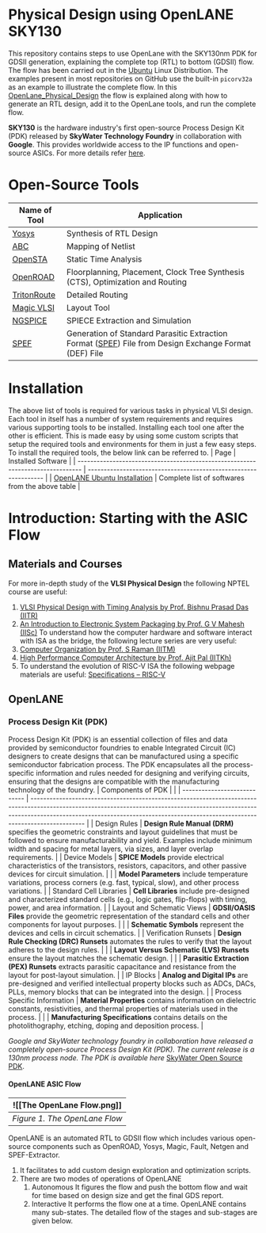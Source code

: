 # Physical Design using OpenLANE SKY130
This repository contains steps to use OpenLane with the SKY130nm PDK for GDSII generation, explaining the complete top (RTL) to bottom (GDSII) flow. The flow has been carried out in the [Ubuntu](https://ubuntu.com/download/desktop) Linux Distribution. The examples present in most repositories on GitHub use the built-in `picorv32a` as an example to illustrate the complete flow. In this [OpenLane_Physical_Design](https://github.com/nigilmohra/OpenLane_Physical_Design/tree/main) the flow is explained along with how to generate an RTL design, add it to the OpenLane tools, and run the complete flow.

**SKY130** is the hardware industry's first open-source Process Design Kit (PDK) released by **SkyWater Technology Foundry** in collaboration with **Google**. This provides worldwide access to the IP functions and open-source ASICs. For more details refer [here](https://github.com/google/skywater-pdk).

# Open-Source Tools
| Name of Tool                                                       | Application                                                                                                                                                                                 |
| ------------------------------------------------------------------ | ------------------------------------------------------------------------------------------------------------------------------------------------------------------------------------------- |
| [Yosys](https://github.com/YosysHQ/yosys)                          | Synthesis of RTL Design                                                                                                                                                                     |
| [ABC](https://people.eecs.berkeley.edu/~alanmi/abc/abc.htm)        | Mapping of Netlist                                                                                                                                                                          |
| [OpenSTA](https://github.com/The-OpenROAD-Project/OpenSTA)         | Static Time Analysis                                                                                                                                                                        |
| [OpenROAD](https://github.com/The-OpenROAD-Project/OpenROAD)       | Floorplanning, Placement, Clock Tree Synthesis (CTS), Optimization and Routing                                                                                                              |
| [TritonRoute](https://github.com/The-OpenROAD-Project/TritonRoute) | Detailed Routing                                                                                                                                                                            |
| [Magic VLSI](http://opencircuitdesign.com/magic/)                  | Layout Tool                                                                                                                                                                                 |
| [NGSPICE](https://github.com/imr/ngspice)                          | SPIECE Extraction and Simulation                                                                                                                                                            |
| [SPEF](https://github.com/HanyMoussa/SPEF_EXTRACTOR)               | Generation of Standard Parasitic Extraction Format ([SPEF](https://www.physicaldesign4u.com/2020/05/standard-parasitic-extraction-format.html)) File from Design Exchange Format (DEF) File |

# Installation
The above list of tools is required for various tasks in physical VLSI design. Each tool in itself has a number of system requirements and requires various supporting tools to be installed. Installing each tool one after the other is efficient. This is made easy by using some custom scripts that setup the required tools and environments for them in just a few easy steps. To install the required tools, the below link can be referred to.
| Page                                                                            | Installed Software                                               |
| ------------------------------------------------------------------------------- | ---------------------------------------------------------------- |
| [OpenLANE Ubuntu Installation](https://openlane.readthedocs.io/en/latest/getting_started/installation/installation_ubuntu.html) | Complete list of softwares from the above table |

# Introduction: Starting with the ASIC Flow
## Materials and Courses
For more in-depth study of the **VLSI Physical Design** the following NPTEL course are useful: 
1. [VLSI Physical Design with Timing Analysis by Prof. Bishnu Prasad Das (IITR)](https://www.youtube.com/playlist?list=PLLy_2iUCG87Bny6CcGkCanvlHuXwr4-_W)
2. [An Introduction to Electronic System Packaging by Prof. G V Mahesh (IISc)](https://youtube.com/playlist?list=PLD50A0FB75B98EDA3&feature=shared) 
To understand how the computer hardware and software interact with ISA as the bridge, the following lecture series are very useful:
1. [Computer Organization by Prof. S Raman (IITM)](https://www.youtube.com/playlist?list=PL1A5A6AE8AFC187B7)
2. [High Performance Computer Architecture by Prof. Ajit Pal (IITKh)](https://www.youtube.com/playlist?list=PLbMVogVj5nJQmNqgs7GLBE-HhMi0GQOPW)
3. To understand the evolution of RISC-V ISA the following webpage materials are useful: [Specifications – RISC-V](https://riscv.org/technical/specifications/)

## OpenLANE
### Process Design Kit (PDK) 
Process Design Kit (PDK) is an essential collection of files and data provided by semiconductor foundries to enable Integrated Circuit (IC) designers to create designs that can be manufactured using a specific semiconductor fabrication process. The PDK encapsulates all the process-specific information and rules needed for designing and verifying circuits, ensuring that the designs are compatible with the manufacturing technology of the foundry.
| Components of PDK            |                                                                                                                                                                                                                                                             |
| ---------------------------- | ----------------------------------------------------------------------------------------------------------------------------------------------------------------------------------------------------------------------------------------------------------- |
| Design Rules                 | **Design Rule Manual (DRM)** specifies the geometric constraints and layout guidelines that must be followed to ensure manufacturability and yield. Examples include minimum width and spacing for metal layers, via sizes, and layer overlap requirements. |
| Device Models                | **SPICE Models** provide electrical characteristics of the transistors, resistors, capacitors, and other passive devices for circuit simulation.                                                                                                            |
|                              | **Model Parameters** include temperature variations, process corners (e.g. fast, typical, slow), and other process variations.                                                                                                                              |
| Standard Cell Libraries      | **Cell Libraries** include pre-designed and characterized standard cells (e.g., logic gates, flip-flops) with timing, power, and area information.                                                                                                          |
| Layout and Schematic Views   | **GDSII/OASIS Files** provide the geometric representation of the standard cells and other components for layout purposes.                                                                                                                                  |
|                              | **Schematic Symbols** represent the devices and cells in circuit schematics.                                                                                                                                                                                |
| Verification Runsets         | **Design Rule Checking (DRC) Runsets** automates the rules to verify that the layout adheres to the design rules.                                                                                                                                           |
|                              | **Layout Versus Schematic (LVS) Runsets** ensure the layout matches the schematic design.                                                                                                                                                                   |
|                              | **Parasitic Extraction (PEX) Runsets** extracts parasitic capacitance and resistance from the layout for post-layout simulation.                                                                                                                            |
| IP Blocks                    | **Analog and Digital IPs** are pre-designed and verified intellectual property blocks such as ADCs, DACs, PLLs, memory blocks that can be integrated into the design.                                                                                       |
| Process Specific Information | **Material Properties** contains information on dielectric constants, resistivities, and thermal properties of materials used in the process.                                                                                                               |
|                              | **Manufacturing Specifications** contains details on the photolithography, etching, doping and deposition process.                                                                                                                                          |

*Google and SkyWater technology foundry in collaboration have released a completely open-source Process Design Kit (PDK). The current release is a 130nm process node. The PDK is available here* [SkyWater Open Source PDK](https://github.com/google/skywater-pdk). 

#### OpenLANE ASIC Flow
 
|  ![[The OpenLane Flow.png]]   |
| :---------------------------: |
| *Figure 1. The OpenLane Flow* |

OpenLANE is an automated RTL to GDSII flow which includes various open-source components such as OpenROAD, Yosys, Magic, Fault, Netgen and SPEF-Extractor.
1. It facilitates to add custom design exploration and optimization scripts.
2. There are two modes of operations of OpenLANE
	1. Autonomous
		It figures the flow and push the bottom flow and wait for time based on design size and get the final GDS report.
	2. Interactive
		It performs the flow one at a time.
OpenLANE contains many sub-states. The detailed flow of the stages and sub-stages are given below.
